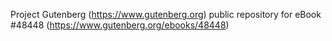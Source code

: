 Project Gutenberg (https://www.gutenberg.org) public repository for eBook #48448 (https://www.gutenberg.org/ebooks/48448)
